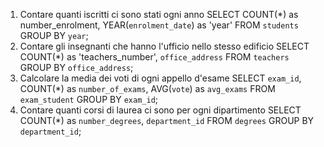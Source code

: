 1. Contare quanti iscritti ci sono stati ogni anno
    SELECT COUNT(*) as number_enrolment, YEAR(`enrolment_date`) as 'year'
    FROM `students`
    GROUP BY `year`;
2. Contare gli insegnanti che hanno l'ufficio nello stesso edificio
    SELECT COUNT(*) as 'teachers_number', `office_address`
    FROM `teachers`
    GROUP BY `office_address`;
3. Calcolare la media dei voti di ogni appello d'esame
    SELECT  `exam_id`, COUNT(*) as `number_of_exams`, AVG(`vote`) as `avg_exams`
    FROM `exam_student`
    GROUP BY `exam_id`;
4. Contare quanti corsi di laurea ci sono per ogni dipartimento 
    SELECT COUNT(*) as `number_degrees`, `department_id`
    FROM `degrees`
    GROUP BY `department_id`;   